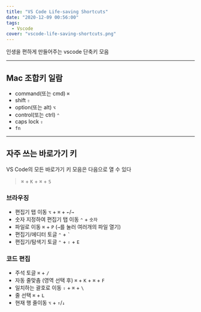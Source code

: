 ```yaml
---
title: "VS Code Life-saving Shortcuts"
date: "2020-12-09 00:56:00"
tags:
  - Vscode
cover: "vscode-life-saving-shortcuts.png"
---
```


인생을 편하게 만들어주는 vscode 단축키 모음

---

## Mac 조합키 일람

- command(또는 cmd) `⌘`
- shift `⇧`
- option(또는 alt) `⌥`
- control(또는 ctrl) `⌃`
- caps lock `⇪`
- `fn`

---

## 자주 쓰는 바로가기 키

VS Code의 모든 바로가기 키 모음은 다음으로 열 수 있다

> `⌘` + `K` + `⌘` + `S`

### 브라우징

- 편집기 탭 이동 `⌥` + `⌘` + `←`/`→`
- 숫자 지정하여 편집기 탭 이동 `⌃` + `숫자`
- 파일로 이동 `⌘` + `P` (`→`를 눌러 여러개의 파일 열기)
- 편집기/에디터 토글 `⌃` + `` ` ``
- 편집기/탐색기 토글 `⌃` + `⇧` + `E`

### 코드 편집

- 주석 토글 `⌘` + `/`
- 자동 줄맞춤 (영역 선택 후) `⌘` + `K` + `⌘` + `F`
- 일치하는 괄호로 이동 `⇧` + `⌘` + `\`
- 줄 선택 `⌘` + `L`
- 현재 행 줄이동 `⌥` + `↑`/`↓`
